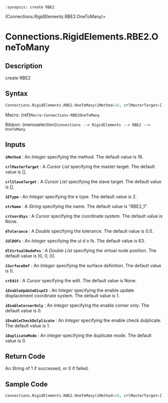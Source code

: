 ```{module} Connections.RigidElements.RBE2.OneToMany()
:synopsis: create RBE2
```

(Connections.RigidElements.RBE2.OneToMany)=

# Connections.RigidElements.RBE2.OneToMany

## Description

create RBE2

## Syntax

```python
Connections.RigidElements.RBE2.OneToMany(iMethod=16, crlMasterTarget=[], crlSlaveTarget=[], iEType=2, strName="RBE2_1", crCoordSys=None, dTolerance=0.0, iUlDOFs=63, dlVirtualNodePos=[0, 0, 0], iSurfaceDef=0, crEdit=None, iEnableUpdateDispCS=1, iEnableCornerOnly=0, iEnableCheckDulplicate=1, iDuplicateMode=0)
```

Macro: {ref}`Macro-Connections-RBE2OneToMany`

Ribbon: {menuselection}`Connections --> RigidElements --> RBE2 --> OneToMany`

## Inputs

**`iMethod`**
: An _Integer_ specifying the method. The default value is 16.

**`crlMasterTarget`**
: A _Cursor List_ specifying the master target. The default value is [].

**`crlSlaveTarget`**
: A _Cursor List_ specifying the slave target. The default value is [].

**`iEType`**
: An _Integer_ specifying the e type. The default value is 2.

**`strName`**
: A _String_ specifying the name. The default value is "RBE2_1".

**`crCoordSys`**
: A _Cursor_ specifying the coordinate system. The default value is None.

**`dTolerance`**
: A _Double_ specifying the tolerance. The default value is 0.0.

**`iUlDOFs`**
: An _Integer_ specifying the ul d o fs. The default value is 63.

**`dlVirtualNodePos`**
: A _Double List_ specifying the virtual node position. The default value is [0, 0, 0].

**`iSurfaceDef`**
: An _Integer_ specifying the surface definition. The default value is 0.

**`crEdit`**
: A _Cursor_ specifying the edit. The default value is None.

**`iEnableUpdateDispCS`**
: An _Integer_ specifying the enable update displacement coordinate system. The default value is 1.

**`iEnableCornerOnly`**
: An _Integer_ specifying the enable corner only. The default value is 0.

**`iEnableCheckDulplicate`**
: An _Integer_ specifying the enable check dulplicate. The default value is 1.

**`iDuplicateMode`**
: An _Integer_ specifying the duplicate mode. The default value is 0.

## Return Code

An _String_ of 1 if successed, or 0 if failed.

## Sample Code

```python
Connections.RigidElements.RBE2.OneToMany(iMethod=16, crlMasterTarget=[], crlSlaveTarget=[], iEType=2, strName="RBE2_1", crCoordSys=None, dTolerance=0.0, iUlDOFs=63, dlVirtualNodePos=[0, 0, 0], iSurfaceDef=0, crEdit=None, iEnableUpdateDispCS=1, iEnableCornerOnly=0, iEnableCheckDulplicate=1, iDuplicateMode=0)
```
